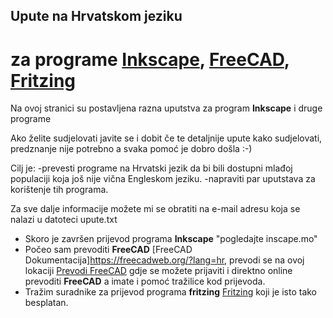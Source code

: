 ## Upute na Hrvatskom jeziku

# za programe [Inkscape](https://inkscape.org/en), [FreeCAD](https://github.com/FreeCAD/FreeCAD/releases), [Fritzing](http://fritzing.org/download/)

Na ovoj stranici su postavljena razna uputstva za program **Inkscape** i druge programe

Ako želite sudjelovati javite se i dobit če te detaljnije upute kako sudjelovati,
predznanje nije potrebno  a svaka pomoć je dobro došla :-)

Cilj je:
-prevesti programe na Hrvatski jezik da bi bili dostupni
 mlađoj populaciji koja još nije vična Engleskom jeziku.
-napraviti par uputstava za korištenje tih programa.
 
Za sve dalje informacije možete mi se obratiti na e-mail adresu
koja se nalazi u datoteci upute.txt

- Skoro je završen prijevod programa **Inkscape** "pogledajte inscape.mo"
- Počeo sam prevoditi **FreeCAD** [FreeCAD Dokumentacija]https://freecadweb.org/?lang=hr, prevodi se na
  ovoj lokaciji [Prevodi FreeCAD](https://crowdin.com/project/freecad/hr#)  gdje se možete prijaviti i 
  direktno online prevoditi **FreeCAD** a imate i pomoć tražilice kod prijevoda.
- Tražim suradnike za prijevod programa **fritzing**  [Fritzing](http://fritzing.org/support-us/)
  koji je isto tako besplatan.




